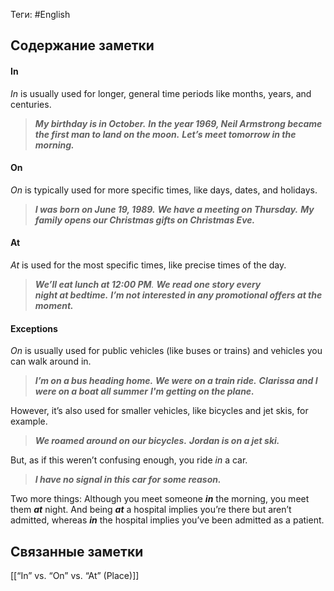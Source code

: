 Теги: #English 
## Содержание заметки
#### In
_In_ is usually used for longer, general time periods like months, years, and centuries.

> ___My birthday is in October.___
> ___In the year 1969, Neil Armstrong became the first man to land on the moon.___
> ___Let’s meet tomorrow in the morning.___

#### On
_On_ is typically used for more specific times, like days, dates, and holidays.

> ___I was born on June 19, 1989.___
> ___We have a meeting on Thursday.___
> ___My family opens our Christmas gifts on Christmas Eve.___

#### At
 _At_ is used for the most specific times, like precise times of the day.

> ___We’ll eat lunch at 12:00 PM__._
> ___We read one story every night at bedtime.___
> ___I’m not interested in any promotional offers at the moment.___

#### Exceptions
_On_ is usually used for public vehicles (like buses or trains) and vehicles you can walk around in.

> ___I’m on a bus heading home.___
> ___We were on a train ride.___
> ___Clarissa and I were on a boat all summer___
> ___I'm getting on the plane.___

However, it’s also used for smaller vehicles, like bicycles and jet skis, for example.

> ___We roamed around on our bicycles.___
> ___Jordan is on a jet ski.___

But, as if this weren’t confusing enough, you ride _in_ a car.

> ___I have no signal in this car for some reason.___

Two more things: Although you meet someone _**in**_ the morning, you meet them _**at**_ night. And being _**at**_ a hospital implies you’re there but aren’t admitted, whereas _**in**_ the hospital implies you’ve been admitted as a patient.
## Связанные заметки
[[“In” vs. “On” vs. “At” (Place)]]